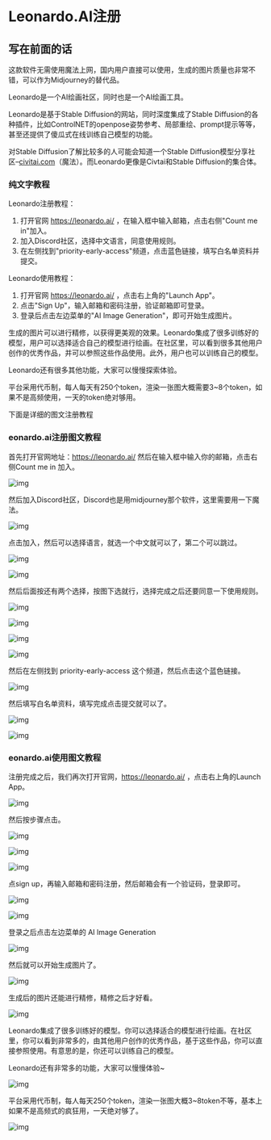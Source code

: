 # Leonardo.AI注册

## 写在前面的话

这款软件无需使用魔法上网，国内用户直接可以使用，生成的图片质量也非常不错，可以作为Midjourney的替代品。

Leonardo是一个AI绘画社区，同时也是一个AI绘画工具。

Leonardo是基于Stable Diffusion的网站，同时深度集成了Stable Diffusion的各种插件，比如ControlNET的openpose姿势参考、局部重绘、prompt提示等等，甚至还提供了傻瓜式在线训练自己模型的功能。

对Stable Diffusion了解比较多的人可能会知道一个Stable Diffusion模型分享社区–[civitai.com](http://civitai.com/)（魔法）。而Leonardo更像是Civtai和Stable Diffusion的集合体。

### 纯文字教程

Leonardo注册教程：

1. 打开官网 https://leonardo.ai/ ，在输入框中输入邮箱，点击右侧"Count me in"加入。
2. 加入Discord社区，选择中文语言，同意使用规则。
3. 在左侧找到"priority-early-access"频道，点击蓝色链接，填写白名单资料并提交。

Leonardo使用教程：

1. 打开官网 https://leonardo.ai/ ，点击右上角的"Launch App"。
2. 点击"Sign Up"，输入邮箱和密码注册，验证邮箱即可登录。
3. 登录后点击左边菜单的"AI Image Generation"，即可开始生成图片。

生成的图片可以进行精修，以获得更美观的效果。Leonardo集成了很多训练好的模型，用户可以选择适合自己的模型进行绘画。在社区里，可以看到很多其他用户创作的优秀作品，并可以参照这些作品使用。此外，用户也可以训练自己的模型。

Leonardo还有很多其他功能，大家可以慢慢探索体验。

平台采用代币制，每人每天有250个token，渲染一张图大概需要3~8个token，如果不是高频使用，一天的token绝对够用。

下面是详细的图文注册教程

### **eonardo.ai注册图文教程**

首先打开官网地址：https://leonardo.ai/  然后在输入框中输入你的邮箱，点击右侧Count me in 加入。

![img](./assets/注册/1689683296176-148.png)

然后加入Discord社区，Discord也是用midjourney那个软件，这里需要用一下魔法。

![img](./assets/注册/1689683296175-127.png)

点击加入，然后可以选择语言，就选一个中文就可以了，第二个可以跳过。

![img](./assets/注册/1689683296175-128.jpeg)

![img](./assets/注册/1689683296175-129.png)

然后后面按还有两个选择，按图下选就行，选择完成之后还要同意一下使用规则。

![img](./assets/注册/1689683296175-130.png)

![img](./assets/注册/1689683296175-131.png)

![img](./assets/注册/1689683296175-132.jpeg)

![img](./assets/注册/1689683296176-133.png)

然后在左侧找到 priority-early-access 这个频道，然后点击这个蓝色链接。

![img](./assets/注册/1689683296176-134.png)

然后填写白名单资料，填写完成点击提交就可以了。

![img](./assets/注册/1689683296176-135.png)

![img](./assets/注册/1689683296176-136.png)

### **eonardo.ai使用图文教程**

注册完成之后，我们再次打开官网，https://leonardo.ai/ ，点击右上角的Launch App。

![img](./assets/注册/1689683296176-137.png)

然后按步骤点击。

![img](./assets/注册/1689683296176-138.png)

![img](./assets/注册/1689683296176-139.png)

![img](./assets/注册/1689683296176-140.png)

点sign up，再输入邮箱和密码注册，然后邮箱会有一个验证码，登录即可。

![img](./assets/注册/1689683296176-141.png)

![img](./assets/注册/1689683296176-142.png)

登录之后点击左边菜单的 AI lmage Generation

![img](./assets/注册/1689683492113-189.png)

然后就可以开始生成图片了。

![img](./assets/注册/1689683296176-144.png)

生成后的图片还能进行精修，精修之后才好看。

![img](./assets/注册/1689683532915-192.png)

Leonardo集成了很多训练好的模型。你可以选择适合的模型进行绘画。在社区里，你可以看到非常多的，由其他用户创作的优秀作品，基于这些作品，你可以直接参照使用。有意思的是，你还可以训练自己的模型。

Leonardo还有非常多的功能，大家可以慢慢体验~

![img](./assets/注册/1689683543465-195.png)

平台采用代币制，每人每天250个token，渲染一张图大概3~8token不等，基本上如果不是高频式的疯狂用，一天绝对够了。

![img](./assets/注册/1689683553904-198.png)